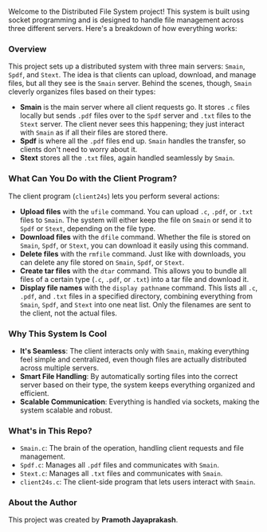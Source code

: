 Welcome to the Distributed File System project! This system is built using socket programming and is designed to handle file management across three different servers. Here's a breakdown of how everything works:

### Overview
This project sets up a distributed system with three main servers: `Smain`, `Spdf`, and `Stext`. The idea is that clients can upload, download, and manage files, but all they see is the `Smain` server. Behind the scenes, though, `Smain` cleverly organizes files based on their types:

- **Smain** is the main server where all client requests go. It stores `.c` files locally but sends `.pdf` files over to the `Spdf` server and `.txt` files to the `Stext` server. The client never sees this happening; they just interact with `Smain` as if all their files are stored there.
- **Spdf** is where all the `.pdf` files end up. `Smain` handles the transfer, so clients don't need to worry about it.
- **Stext** stores all the `.txt` files, again handled seamlessly by `Smain`.

### What Can You Do with the Client Program?
The client program (`client24s`) lets you perform several actions:

- **Upload files** with the `ufile` command. You can upload `.c`, `.pdf`, or `.txt` files to `Smain`. The system will either keep the file on `Smain` or send it to `Spdf` or `Stext`, depending on the file type.
- **Download files** with the `dfile` command. Whether the file is stored on `Smain`, `Spdf`, or `Stext`, you can download it easily using this command.
- **Delete files** with the `rmfile` command. Just like with downloads, you can delete any file stored on `Smain`, `Spdf`, or `Stext`.
- **Create tar files** with the `dtar` command. This allows you to bundle all files of a certain type (`.c`, `.pdf`, or `.txt`) into a tar file and download it.
- **Display file names** with the `display pathname` command. This lists all `.c`, `.pdf`, and `.txt` files in a specified directory, combining everything from `Smain`, `Spdf`, and `Stext` into one neat list. Only the filenames are sent to the client, not the actual files.

### Why This System Is Cool
- **It's Seamless**: The client interacts only with `Smain`, making everything feel simple and centralized, even though files are actually distributed across multiple servers.
- **Smart File Handling**: By automatically sorting files into the correct server based on their type, the system keeps everything organized and efficient.
- **Scalable Communication**: Everything is handled via sockets, making the system scalable and robust.

### What's in This Repo?
- `Smain.c`: The brain of the operation, handling client requests and file management.
- `Spdf.c`: Manages all `.pdf` files and communicates with `Smain`.
- `Stext.c`: Manages all `.txt` files and communicates with `Smain`.
- `client24s.c`: The client-side program that lets users interact with `Smain`.

### About the Author
This project was created by **Pramoth Jayaprakash**.
